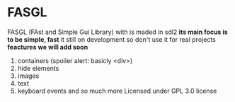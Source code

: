 # FASGL
FASGL (FAst and Simple Gui Library) with is maded in sdl2
**its main focus is to be simple, fast**
it still on development so don't use it for real projects
**feactures we will add soon**
1. containers (spoiler alert: basicly \<div>)
2. hide elements
3. images
4. text
5. keyboard events
and so much more
Licensed under GPL 3.0 license
